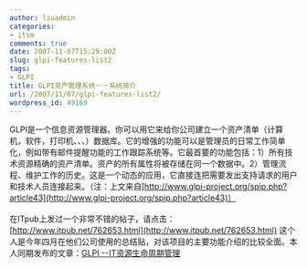 ```yaml
---
author: liuadmin
categories:
- itsm
comments: true
date: 2007-11-07T15:29:00Z
slug: glpi-features-list2
tags:
- GLPI
title: GLPI资产管理系统－－系统简介
url: /2007/11/07/glpi-features-list2/
wordpress_id: 49169
---
```


GLPI是一个信息资源管理器。你可以用它来给你公司建立一个资产清单（计算机，软件，打印机、、、）数据库。它的增强的功能可以是管理员的日常工作简单化，例如带有邮件提醒功能的工作跟踪系统等。它最首要的功能包括：1）所有技术资源精确的资产清单。资产的所有属性将被存储在同一个数据中。2）管理流程、维护工作的历史。这是一个动态的应用，它直接连把需要发出支持请求的用户和技术人员连接起来。（注：上文来自[http://www.glpi-project.org/spip.php?article43](http://www.glpi-project.org/spip.php?article43)）<br /><br />在ITpub上发过一个非常不错的帖子，请点击：[http://www.itpub.net/762653.html](http://www.itpub.net/762653.html) 这个人是今年四月在他们公司使用的总结贴，对该项目的主要功能介绍的比较全面。本人同期发布的文章：[GLPI --IT资源生命周期管理](http://lzheng.blogspot.com/2007/04/glpi-it.html)
